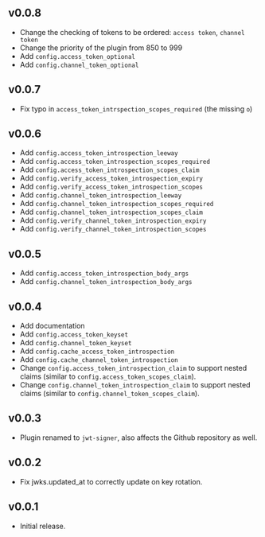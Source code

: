 ## v0.0.8

- Change the checking of tokens to be ordered: `access token`, `channel token`
- Change the priority of the plugin from 850 to 999
- Add `config.access_token_optional`
- Add `config.channel_token_optional`

## v0.0.7

- Fix typo in `access_token_intrspection_scopes_required` (the missing `o`)

## v0.0.6

- Add `config.access_token_introspection_leeway`
- Add `config.access_token_introspection_scopes_required`
- Add `config.access_token_introspection_scopes_claim`
- Add `config.verify_access_token_introspection_expiry`
- Add `config.verify_access_token_introspection_scopes`
- Add `config.channel_token_introspection_leeway`
- Add `config.channel_token_introspection_scopes_required`
- Add `config.channel_token_introspection_scopes_claim`
- Add `config.verify_channel_token_introspection_expiry`
- Add `config.verify_channel_token_introspection_scopes`

## v0.0.5

- Add `config.access_token_introspection_body_args`
- Add `config.channel_token_introspection_body_args`

## v0.0.4

- Add documentation
- Add `config.access_token_keyset`
- Add `config.channel_token_keyset`
- Add `config.cache_access_token_introspection`
- Add `config.cache_channel_token_introspection`
- Change `config.access_token_introspection_claim` to support nested claims (similar to `config.access_token_scopes_claim`).
- Change `config.channel_token_introspection_claim` to support nested claims (similar to `config.channel_token_scopes_claim`).

## v0.0.3

- Plugin renamed to `jwt-signer`, also affects the Github repository as well.

## v0.0.2

- Fix jwks.updated_at to correctly update on key rotation.

## v0.0.1

- Initial release.
